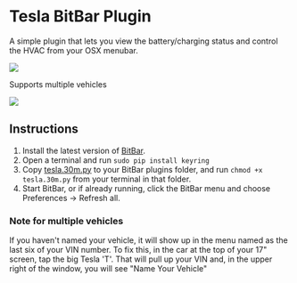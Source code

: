 # Tesla BitBar Plugin

A simple plugin that lets you view the battery/charging status and control the HVAC from your OSX menubar.

![](https://i.imgur.com/yPlSfPu.png)

Supports multiple vehicles

![](https://i.imgur.com/XfkzAra.png)

## Instructions
1. Install the latest version of [BitBar](https://github.com/matryer/bitbar/releases/latest).
2. Open a terminal and run `sudo pip install keyring`
3. Copy [tesla.30m.py](tesla.30m.py) to your BitBar plugins folder, and run `chmod +x tesla.30m.py` from your terminal in that folder.
4. Start BitBar, or if already running, click the BitBar menu and choose Preferences -> Refresh all.


### Note for multiple vehicles
If you haven't named your vehicle, it will show up in the menu named as the last six of your VIN number.  To fix this, in the car at the top of your 17" screen, tap the big Tesla 'T'. That will pull up your VIN and, in the upper right of the window, you will see "Name Your Vehicle"

